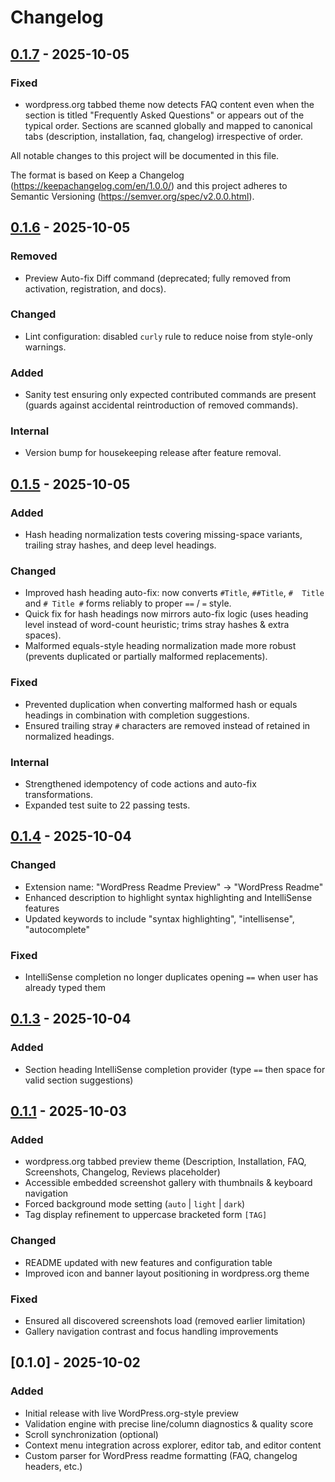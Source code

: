 # Changelog
## [0.1.7] - 2025-10-05
### Fixed
- wordpress.org tabbed theme now detects FAQ content even when the section is titled "Frequently Asked Questions" or appears out of the typical order. Sections are scanned globally and mapped to canonical tabs (description, installation, faq, changelog) irrespective of order.


All notable changes to this project will be documented in this file.

The format is based on Keep a Changelog (https://keepachangelog.com/en/1.0.0/) and this project adheres to Semantic Versioning (https://semver.org/spec/v2.0.0.html).

## [0.1.6] - 2025-10-05
### Removed
- Preview Auto-fix Diff command (deprecated; fully removed from activation, registration, and docs).

### Changed
- Lint configuration: disabled `curly` rule to reduce noise from style-only warnings.

### Added
- Sanity test ensuring only expected contributed commands are present (guards against accidental reintroduction of removed commands).

### Internal
- Version bump for housekeeping release after feature removal.

## [0.1.5] - 2025-10-05
### Added
- Hash heading normalization tests covering missing-space variants, trailing stray hashes, and deep level headings.

### Changed
- Improved hash heading auto-fix: now converts `#Title`, `##Title`, `#  Title  ` and `# Title #` forms reliably to proper `==` / `=` style.
- Quick fix for hash headings now mirrors auto-fix logic (uses heading level instead of word-count heuristic; trims stray hashes & extra spaces).
- Malformed equals-style heading normalization made more robust (prevents duplicated or partially malformed replacements).

### Fixed
- Prevented duplication when converting malformed hash or equals headings in combination with completion suggestions.
- Ensured trailing stray `#` characters are removed instead of retained in normalized headings.

### Internal
- Strengthened idempotency of code actions and auto-fix transformations.
- Expanded test suite to 22 passing tests.

## [0.1.4] - 2025-10-04
### Changed
- Extension name: "WordPress Readme Preview" → "WordPress Readme"
- Enhanced description to highlight syntax highlighting and IntelliSense features
- Updated keywords to include "syntax highlighting", "intellisense", "autocomplete"

### Fixed
- IntelliSense completion no longer duplicates opening `==` when user has already typed them

## [0.1.3] - 2025-10-04
### Added
- Section heading IntelliSense completion provider (type `==` then space for valid section suggestions)

## [0.1.1] - 2025-10-03
### Added
- wordpress.org tabbed preview theme (Description, Installation, FAQ, Screenshots, Changelog, Reviews placeholder)
- Accessible embedded screenshot gallery with thumbnails & keyboard navigation
- Forced background mode setting (`auto` | `light` | `dark`)
- Tag display refinement to uppercase bracketed form `[TAG]`

### Changed
- README updated with new features and configuration table
- Improved icon and banner layout positioning in wordpress.org theme

### Fixed
- Ensured all discovered screenshots load (removed earlier limitation)
- Gallery navigation contrast and focus handling improvements

## [0.1.0] - 2025-10-02
### Added
- Initial release with live WordPress.org-style preview
- Validation engine with precise line/column diagnostics & quality score
- Scroll synchronization (optional)
- Context menu integration across explorer, editor tab, and editor content
- Custom parser for WordPress readme formatting (FAQ, changelog headers, etc.)

[0.1.6]: https://github.com/soderlind/wordpress-readme-preview/compare/v0.1.5...v0.1.6
[0.1.7]: https://github.com/soderlind/wordpress-readme-preview/compare/v0.1.6...v0.1.7
[0.1.4]: https://github.com/soderlind/wordpress-readme-preview/compare/v0.1.3...v0.1.4
[0.1.5]: https://github.com/soderlind/wordpress-readme-preview/compare/v0.1.4...v0.1.5
[0.1.3]: https://github.com/soderlind/wordpress-readme-preview/compare/v0.1.1...v0.1.3
[0.1.1]: https://github.com/soderlind/wordpress-readme-preview/compare/v0.1.0...v0.1.1
